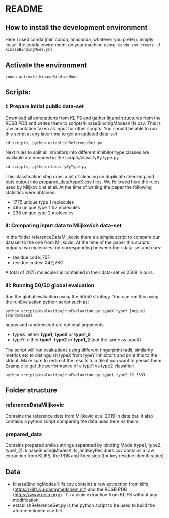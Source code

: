 # README

## How to install the development environment
Here I used conda (miniconda, anaconda, whatever you prefer).
Simply install the conda environment on your machine using.
`conda env create -f kinaseBindingMode.yml`

## Activate the environment
`conda activate kinaseBindingMode`

## Scripts:

### I: Prepare initial public data-set
Download all annotations from KLIFS and gather ligand structures from the RCSB PDB and writes them to scripts/kinaseBindingModesKlifs.csv. This is raw annotation taken as input for other scripts. You should be able to run this script at any later time to get an updated data-set.

`cd scripts; python establishReferenceSet.py`

Next rules to split all inhibitors into different inhibitor type classes are available are encoded in the scripts/classifyByType.py

`cd scripts; python classifyByType.py`

This classfication step does a bit of cleaning un duplicate checking and puts output into prepared_data/typeX.csv files. We followed here the rules used by Miljkovic et et al.
At the time of writing the paper the following statistics were obtained: 
- 1775 unique type 1 molecules
- 495 unique type 1 1/2 molecules
- 238 unique type 2 molecules

### II: Comparing input data to Miljkovich data-set
In the folder referenceDataMiljkovic there's a simple script to compare our dataset to the one from Miljkovic. At the time of the paper this scripts outputs two molecules not corresponding between their data-set and ours: 
- residue code: 75F
- residue codes: X4Z;7KC

A total of 2075 molecules is contained in their data-set vs 2508 in ours. 


### III: Running 50/50 global evaluation
Run the global evaluation usnig the 50/50 strategy. You can run this using the runEvaluation python script such as:

`python scripts/evaluation/runEvaluation.py typeX typeY [ncpus] [randomSeed]`

ncpus and randomseed are optional arguments. 
- typeX: either **type1**, **type2** or **type1_2**
- typeY: either **type1**, **type2** or **type1_2** (not the same as typeX)

The script will run evaluations using different fingerprint radii, similarity metrics etc to distinguish typeX from typeY inhibitors and print this to the stdout. Make sure to redirect the results to a file if you want to persist them.
Example to get the performance of a type1 vs type2 classifier: 

`python scripts/evaluation/runEvaluation.py type1 type2 12 3333`


## Folder structure
### referenceDataMiljkovic
Contains the reference data from Miljkovic et al 2019 in data.dat. It also contains a python script comparing the data used here vs theirs. 
### prepared_data
Contains prepared smiles strings separated by binding Mode (type1, type2, type1_2). 
kinaseBindingModesKlifs_andKeyResidues.csv contains a raw extraction from KLIFS, the PDB and 3decision (for key residue identification)


## Data
- kinaseBindingModesKlifs.csv contains a raw extraction from klifs (https://klifs.vu-compmedchem.nl/) and the RCSB PDB (https://www.rcsb.org/). It's a plain extraction from KLIFS without any modification.
- establishReferenceSet.py is the python script to be used to build the aforementioned csv file.
